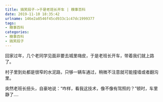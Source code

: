 ```yaml
---
title: 搞笑段子->于是老班长开车 | 糗事百科
date: 2019-11-10 18:35:42
urlname: 146e2a8546f45cd933c1c47dc1999377
tags: 
- 糗事百科
categories:
- 糗事百科
- 搞笑段子
---
```

回家过年，几个老同学见面非要去城里嗨皮，于是老班长开车，带着我们就上路了。

村子里到处都是很窄的水泥路，只够一辆车通过，稍微不注意就可能撞墙或者翻沟里。

突然老班长扭头，自豪地说：“咋样，看我这技术，像不像有驾照的？”顿时，车里静了....


